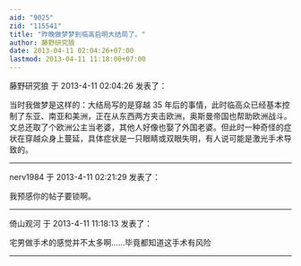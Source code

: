 ```yaml
---
aid: "9025"
zid: "115541"
title: "昨晚做梦梦到临高启明大结局了。"
author: 藤野研究狼
date: 2013-04-11 02:04:26+07:00
lastmod: 2013-04-11 11:18:00+07:00
---
```


藤野研究狼 于 2013-4-11 02:04:26 发表了：

当时我做梦是这样的：大结局写的是穿越 35 年后的事情，此时临高众已经基本控制了东亚、南亚和美洲，正在从东西两方夹击欧洲，奥斯曼帝国也帮助欧洲战斗。文总还取了个欧洲公主当老婆，其他人好像也娶了外国老婆。但此时一种奇怪的症状在穿越众身上蔓延，具体症状是一只眼睛或双眼失明，有人说可能是激光手术导致的。

---

nerv1984 于 2013-4-11 02:21:29 发表了：

我预感你的帖子要锁啊。

---

倚山观河 于 2013-4-11 11:18:13 发表了：

宅男做手术的感觉并不太多啊……毕竟都知道这手术有风险

---
